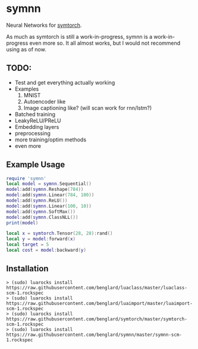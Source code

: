 # symnn

Neural Networks for [symtorch](https://github.com/benglard/symtorch).

As much as symtorch is still a work-in-progress, symnn is a work-in-progress even more so. It all almost works, but I would not recommend using as of now.

## TODO:
* Test and get everything actually working
* Examples
  1. MNIST
  2. Autoencoder like
  3. Image captioning like? (will scan work for rnn/lstm?)
* Batched training
* LeakyReLU/PReLU
* Embedding layers
* preprocessing
* more training/optim methods
* even more

## Example Usage

```lua
require 'symnn'
local model = symnn.Sequential()
model:add(symnn.Reshape(784))
model:add(symnn.Linear(784, 100))
model:add(symnn.ReLU())
model:add(symnn.Linear(100, 10))
model:add(symnn.SoftMax())
model:add(symnn.ClassNLL())
print(model)

local x = symtorch.Tensor(28, 28):rand()
local y = model:forward(x)
local target = 5
local cost = model:backward(y)
```

## Installation

```
> (sudo) luarocks install https://raw.githubusercontent.com/benglard/luaclass/master/luaclass-scm-1.rockspec
> (sudo) luarocks install https://raw.githubusercontent.com/benglard/luaimport/master/luaimport-scm-1.rockspec
> (sudo) luarocks install https://raw.githubusercontent.com/benglard/symtorch/master/symtorch-scm-1.rockspec
> (sudo) luarocks install https://raw.githubusercontent.com/benglard/symnn/master/symnn-scm-1.rockspec
```